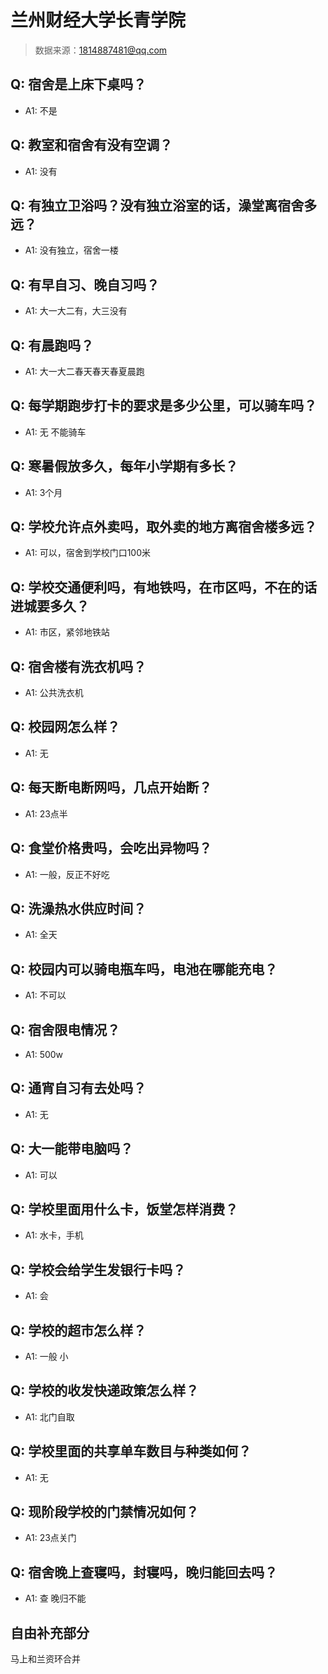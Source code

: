 # 兰州财经大学长青学院

> 数据来源：1814887481@qq.com

## Q: 宿舍是上床下桌吗？

- A1: 不是

## Q: 教室和宿舍有没有空调？

- A1: 没有

## Q: 有独立卫浴吗？没有独立浴室的话，澡堂离宿舍多远？

- A1: 没有独立，宿舍一楼

## Q: 有早自习、晚自习吗？

- A1: 大一大二有，大三没有

## Q: 有晨跑吗？

- A1: 大一大二春天春天春夏晨跑

## Q: 每学期跑步打卡的要求是多少公里，可以骑车吗？

- A1: 无 不能骑车

## Q: 寒暑假放多久，每年小学期有多长？

- A1: 3个月

## Q: 学校允许点外卖吗，取外卖的地方离宿舍楼多远？

- A1: 可以，宿舍到学校门口100米

## Q: 学校交通便利吗，有地铁吗，在市区吗，不在的话进城要多久？

- A1: 市区，紧邻地铁站

## Q: 宿舍楼有洗衣机吗？

- A1: 公共洗衣机

## Q: 校园网怎么样？

- A1: 无

## Q: 每天断电断网吗，几点开始断？

- A1: 23点半

## Q: 食堂价格贵吗，会吃出异物吗？

- A1: 一般，反正不好吃

## Q: 洗澡热水供应时间？

- A1: 全天

## Q: 校园内可以骑电瓶车吗，电池在哪能充电？

- A1: 不可以

## Q: 宿舍限电情况？

- A1: 500w

## Q: 通宵自习有去处吗？

- A1: 无

## Q: 大一能带电脑吗？

- A1: 可以

## Q: 学校里面用什么卡，饭堂怎样消费？

- A1: 水卡，手机

## Q: 学校会给学生发银行卡吗？

- A1: 会

## Q: 学校的超市怎么样？

- A1: 一般 小

## Q: 学校的收发快递政策怎么样？

- A1: 北门自取

## Q: 学校里面的共享单车数目与种类如何？

- A1: 无

## Q: 现阶段学校的门禁情况如何？

- A1: 23点关门

## Q: 宿舍晚上查寝吗，封寝吗，晚归能回去吗？

- A1: 查 晚归不能

## 自由补充部分

马上和兰资环合并